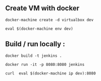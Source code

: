 Create VM with docker
----------------------

    docker-machine create -d virtualbox dev

    eval $(docker-machine env dev)

Build / run  locally :
----------------------

    docker build -t jenkins .

    docker run -it -p 8080:8080 jenkins

    curl  eval $(docker-machine ip dev):8080
